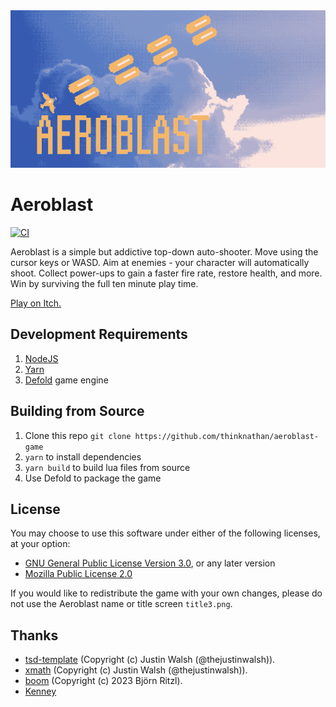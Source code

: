 <img src="_docs/github-banner.png" alt="Aeroblast">

# Aeroblast

[![CI](https://github.com/thinknathan/aeroblast-game/actions/workflows/ci.yml/badge.svg)](https://github.com/thinknathan/aeroblast-game/actions/workflows/ci.yml)

Aeroblast is a simple but addictive top-down auto-shooter. Move using the cursor keys or WASD. Aim at enemies - your character will automatically shoot. Collect power-ups to gain a faster fire rate, restore health, and more. Win by surviving the full ten minute play time.

[Play on Itch.](https://thinknate.itch.io/aeroblast)

## Development Requirements

1. [NodeJS](https://nodejs.org/)
2. [Yarn](https://yarnpkg.com/)
3. [Defold](https://defold.com/) game engine

## Building from Source

1. Clone this repo `git clone https://github.com/thinknathan/aeroblast-game`
2. `yarn` to install dependencies
3. `yarn build` to build lua files from source
4. Use Defold to package the game

## License

You may choose to use this software under either of the following licenses, at your option:

- [GNU General Public License Version 3.0](LICENSE), or any later version
- [Mozilla Public License 2.0](LICENSE-MPL-2.0)

If you would like to redistribute the game with your own changes, please do not use the Aeroblast name or title screen `title3.png`.

## Thanks

- [tsd-template](https://github.com/ts-defold/tsd-template) (Copyright (c) Justin Walsh (@thejustinwalsh)).
- [xmath](https://github.com/thejustinwalsh/defold-xmath) (Copyright (c) Justin Walsh (@thejustinwalsh)).
- [boom](https://github.com/britzl/boom) (Copyright (c) 2023 Björn Ritzl).
- [Kenney](https://kenney.nl/assets)
